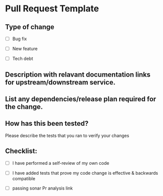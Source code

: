 # Pull Request Template

## Type of change
- [ ] Bug fix 
- [ ] New feature 
- [ ] Tech debt


## Description with relavant documentation links for upstream/downstream service.


## List any dependencies/release plan required for the change.


## How has this been tested?
Please describe the tests that you ran to verify your changes

## Checklist:

- [ ] I have performed a self-review of my own code
- [ ] I have added tests that prove my code change is effective & backwards compatible
- [ ] passing sonar Pr analysis link

